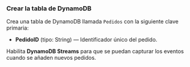 ### Crear la tabla de DynamoDB

Crea una tabla de DynamoDB llamada `Pedidos` con la siguiente clave primaria:
- **PedidoID** (tipo: String) — Identificador único del pedido.

Habilita **DynamoDB Streams** para que se puedan capturar los eventos cuando se añaden nuevos pedidos.